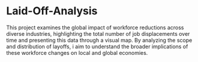 # Laid-Off-Analysis
This project examines the global impact of workforce reductions across diverse industries, highlighting the total number of job displacements over time and presenting this data through a visual map. By analyzing the scope and distribution of layoffs, i aim to understand the broader implications of these workforce changes on local and global economies.









